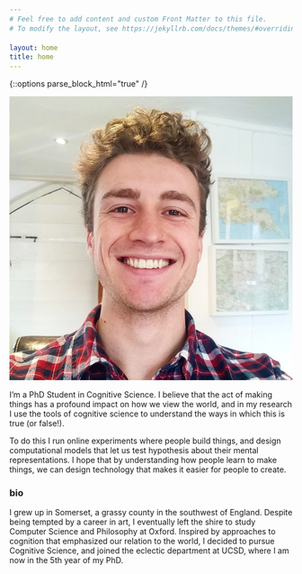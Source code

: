 ```yaml
---
# Feel free to add content and custom Front Matter to this file.
# To modify the layout, see https://jekyllrb.com/docs/themes/#overriding-theme-defaults

layout: home
title: home
---
```


{::options parse_block_html="true" /}

<div class="row pb-3 align-items-center">

<div class="col-sm-4">
<img src="/assets/img/photos/wills_head.jpg" id="headshot">
</div>

<div class="col mt-auto mb-auto pl-0">
<p>I’m a PhD Student in Cognitive Science. I believe that the act of making things has a profound impact on how we view the world, and in my research I use the tools of cognitive science to understand the ways in which this is true (or false!).</p>

<p>To do this I run online experiments where people build things, and design computational models that let us test hypothesis about their mental representations. I hope that by understanding how people learn to make things, we can design technology that makes it easier for people to create.</p>
</div>
</div>

<!-- ### research
How do perception, action, and communication constrain each other to support abstract reasoning?
Using physical construction as a case study, I have explored [how we learn to make things](https://github.com/cogtoolslab/block_construction), [how collaborators end up sharing words for things](https://github.com/cogtoolslab/compositional-abstractions), and am currently investigating whether making changes how we see the world.
I'm inspired by theories of cognition that emphasize the continuity between our minds, bodies, and environments, and see my work as building on these ideas using computational models and large-scale online experiments. -->


### bio

I grew up in Somerset, a grassy county in the southwest of England.
Despite being tempted by a career in art, I eventually left the shire to study Computer Science and Philosophy at Oxford.
Inspired by approaches to cognition that emphasized our relation to the world, I decided to pursue Cognitive Science, and joined the eclectic department at UCSD, where I am now in the 5th year of my PhD.
